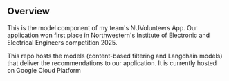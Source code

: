 ## Overview 

This is the model component of my team's NUVolunteers App.
Our application won first place in Northwestern's Institute of Electronic and Electrical Engineers competition 2025.

This repo hosts the models (content-based filtering and Langchain models) that deliver the recommendations to our application. It is currently hosted on Google Cloud Platform
